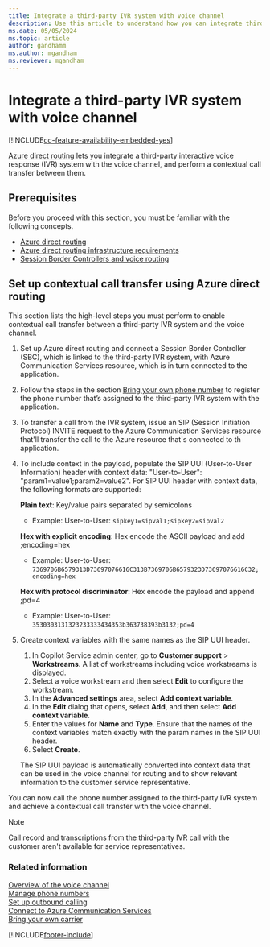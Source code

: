 ```yaml
---
title: Integrate a third-party IVR system with voice channel
description: Use this article to understand how you can integrate third-party IVR systems with the voice channel and set up contextual call transfer via Azure direct routing.
ms.date: 05/05/2024
ms.topic: article
author: gandhamm
ms.author: mgandham
ms.reviewer: mgandham
---
```


# Integrate a third-party IVR system with voice channel

[!INCLUDE[cc-feature-availability-embedded-yes](../../includes/cc-feature-availability-embedded-yes.md)]

[Azure direct routing](/azure/communication-services/concepts/telephony-sms/telephony-concept#azure-direct-routing) lets you integrate a third-party interactive voice response (IVR) system with the voice channel, and perform a contextual call transfer between them.

## Prerequisites

Before you proceed with this section, you must be familiar with the following concepts.
- [Azure direct routing](/azure/communication-services/concepts/telephony-sms/telephony-concept#azure-direct-routing)
- [Azure direct routing infrastructure requirements](/azure/communication-services/concepts/telephony-sms/direct-routing-infrastructure)
- [Session Border Controllers and voice routing](/azure/communication-services/concepts/telephony-sms/direct-routing-provisioning)

## Set up contextual call transfer using Azure direct routing

This section lists the high-level steps you must perform to enable contextual call transfer between a third-party IVR system and the voice channel.

1. Set up Azure direct routing and connect a Session Border Controller (SBC), which is linked to the third-party IVR system, with Azure Communication Services resource, which is in turn connected to the application.

1. Follow the steps in the section [Bring your own phone number](voice-channel-bring-your-own-number.md) to register the phone number that’s assigned to the third-party IVR system with the application.

1. To transfer a call from the IVR system, issue an SIP (Session Initiation Protocol) INVITE request to the Azure Communication Services resource that'll transfer the call to the Azure resource that's connected to th application.

1. To include context in the payload, populate the SIP UUI (User-to-User Information) header with context data: "User-to-User": "param1=value1;param2=value2". For SIP UUI header with context data, the following formats are supported:

      **Plain text**: Key/value pairs separated by semicolons  
      - Example: User-to-User: `sipkey1=sipval1;sipkey2=sipval2 `

      **Hex with explicit encoding**: Hex encode the ASCII payload and add ;encoding=hex  
      - Example: User-to-User: `7369706B6579313D73697076616C313B7369706B6579323D73697076616C32;encoding=hex`

      **Hex with protocol discriminator**: Hex encode the payload and append ;pd=4   
      - Example: User-to-User: `3530303131323233333434353b363738393b3132;pd=4`
 
1. Create context variables with the same names as the SIP UUI header.

    1. In Copilot Service admin center, go to **Customer support** > **Workstreams**. A list of workstreams including voice workstreams is displayed.
    1. Select a voice workstream and then select **Edit** to configure the workstream.
    1. In the **Advanced settings** area, select **Add context variable**.
    1. In the **Edit** dialog that opens, select **Add**, and then select **Add context variable**.
    1. Enter the values for **Name** and **Type**. Ensure that the names of the context variables match exactly with the param names in the SIP UUI header.
    1. Select **Create**.
    
    The SIP UUI payload is automatically converted into context data that can be used in the voice channel for routing and to show relevant information to the customer service representative.

You can now call the phone number assigned to the third-party IVR system and achieve a contextual call transfer with the voice channel.

> [!NOTE]
> Call record and transcriptions from the third-party IVR call with the customer aren't available for service representatives.

### Related information

[Overview of the voice channel](voice-channel.md)  
[Manage phone numbers](voice-channel-manage-phone-numbers.md)  
[Set up outbound calling](voice-channel-outbound-calling.md)  
[Connect to Azure Communication Services](voice-channel-acs-resource.md)  
[Bring your own carrier](voice-channel-bring-your-own-number.md)  

[!INCLUDE[footer-include](../../includes/footer-banner.md)]
